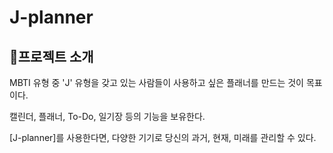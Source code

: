 # J-planner

## 📄프로젝트 소개

MBTI 유형 중 'J' 유형을 갖고 있는 사람들이 사용하고 싶은 플래너를 만드는 것이 목표이다.

캘린더, 플래너, To-Do, 일기장 등의 기능을 보유한다.

[J-planner]를 사용한다면, 다양한 기기로 당신의 과거, 현재, 미래를 관리할 수 있다. 

